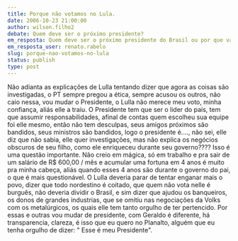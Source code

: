 ```yaml
---
title: Porque não votamos no Lula.
date: 2006-10-23 21:00:00
author: wilson.filho2
debate: Quem deve ser o próximo presidente?
em_resposta: Quem deve ser o próximo presidente do Brasil ou por que vamos votar em Lula?
em_resposta_user: renato.rabelo
slug: porque-nao-votamos-no-lula
status: publish 
type: post
---
```


Não adianta as explicações de Lulla tentando dizer que agora as coisas são investigadas, o PT sempre pregou a ética, sempre acusou os outros, não caio nessa, vou mudar o Presidente, o Lulla não merece meu voto, minha confiança, aliás elle a traiu. O Presidente tem que ser o lider do país, tem que assumir responsabilidades, afinal de contas quem escolheu sua equipe foi elle mesmo, então não tem desculpas, seus amigos próximos são bandidos, seus ministros são bandidos, logo o presidente é...., não sei, elle diz que não sabia, elle quer investigações, mas não explica os negócios obscuros de seu filho, como ele enriqueceu durante seu governo???? Isso é uma questão importante. Não creio em mágica, só em trabalho e pra sair de um salário de R$ 600,00 / mês e acumular uma fortuna em 4 anos é muito pra minha cabeça, aliás quando esses 4 anos são durante o governo do pai, o que é mais questionável. O Lulla deveria parar de tentar enganar mais o povo, dizer que todo nordestino é coitado, que quem não vota nelle é burguês, não deveria dividir o Brasil, e sim dizer que ajudou os banqueiros, os donos de grandes industrias, que se omitiu nas negociações da Volks com os metalúrgicos, os quais elle tem tanto orgulho de ter pertencido. Por essas e outras vou mudar de presidente, com Geraldo é diferente, há transparencia, clareza, é isso que eu quero no Planalto, alguém que eu tenha orgulho de dizer: " Esse é meu Presidente".
